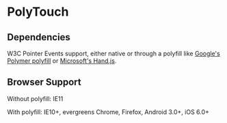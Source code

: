 PolyTouch
====================================



Dependencies
------------------------------------
W3C Pointer Events support, either native or through a polyfill like [Google's Polymer polyfill](https://github.com/polymer/PointerEvents) or [Microsoft's Hand.js](http://handjs.codeplex.com/).


Browser Support
------------------------------------
Without polyfill: IE11

With polyfill: IE10+,  evergreens Chrome, Firefox, Android 3.0+, iOS 6.0+
